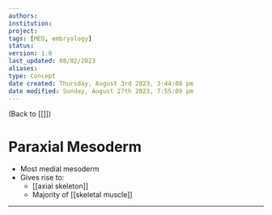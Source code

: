 ```yaml
---
authors: 
institution: 
project: 
tags: [MED, embryology]
status: 
version: 1.0
last_updated: 08/02/2023
aliases: 
type: Concept
date created: Thursday, August 3rd 2023, 3:44:08 pm
date modified: Sunday, August 27th 2023, 7:55:09 pm
---
```


(Back to [[]])

# Paraxial Mesoderm

- Most medial mesoderm
- Gives rise to:
	- [[axial skeleton]]
	- Majority of [[skeletal muscle]]

---
